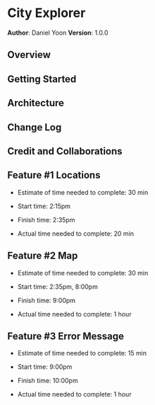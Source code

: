 # City Explorer

**Author**: Daniel Yoon
**Version**: 1.0.0

## Overview
<!-- Provide a high level overview of what this application is and why you are building it, beyond the fact that it's an assignment for this class. (i.e. What's your problem domain?) -->


## Getting Started
<!-- What are the steps that a user must take in order to build this app on their own machine and get it running? -->

## Architecture
<!-- Provide a detailed description of the application design. What technologies (languages, libraries, etc) you're using, and any other relevant design information. -->

## Change Log
<!-- Use this area to document the iterative changes made to your application as each feature is successfully implemented. Use time stamps. Here's an example:

01-01-2001 4:59pm - Application now has a fully-functional express server, with a GET route for the location resource. -->

## Credit and Collaborations
<!-- Give credit (and a link) to other people or resources that helped you build this application. -->


## Feature #1 Locations

* Estimate of time needed to complete: 30 min

* Start time: 2:15pm

* Finish time: 2:35pm

* Actual time needed to complete: 20 min

## Feature #2 Map

* Estimate of time needed to complete: 30 min

* Start time: 2:35pm, 8:00pm

* Finish time: 9:00pm

* Actual time needed to complete: 1 hour

## Feature #3 Error Message

* Estimate of time needed to complete: 15 min

* Start time: 9:00pm

* Finish time: 10:00pm

* Actual time needed to complete: 1 hour